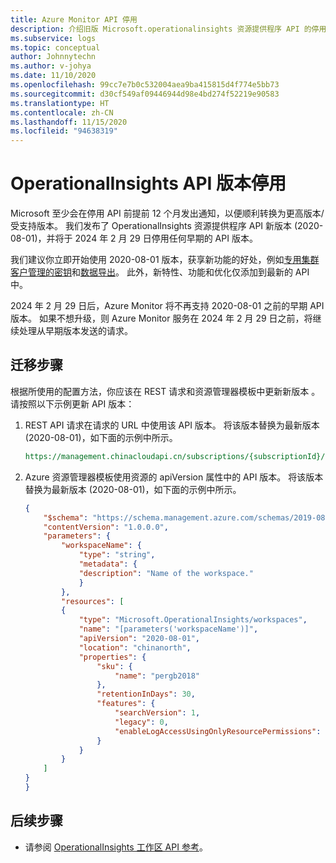 ```yaml
---
title: Azure Monitor API 停用
description: 介绍旧版 Microsoft.operationalinsights 资源提供程序 API 的停用信息。
ms.subservice: logs
ms.topic: conceptual
author: Johnnytechn
ms.author: v-johya
ms.date: 11/10/2020
ms.openlocfilehash: 99cc7e7b0c532004aea9ba415815d4f774e5bb73
ms.sourcegitcommit: d30cf549af09446944d98e4bd274f52219e90583
ms.translationtype: HT
ms.contentlocale: zh-CN
ms.lasthandoff: 11/15/2020
ms.locfileid: "94638319"
---
```

# <a name="operationalinsights-api-version-retirement"></a>OperationalInsights API 版本停用
Microsoft 至少会在停用 API 前提前 12 个月发出通知，以便顺利转换为更高版本/受支持版本。 我们发布了 OperationalInsights 资源提供程序 API 新版本 (2020-08-01)，并将于 2024 年 2 月 29 日停用任何早期的 API 版本。

我们建议你立即开始使用 2020-08-01 版本，获享新功能的好处，例如[专用集群](/azure-monitor/log-query/logs-dedicated-clusters)[客户管理的密钥](/azure-monitor/platform/customer-managed-keys)和[数据导出](/azure-monitor/platform/logs-data-export)。 此外，新特性、功能和优化仅添加到最新的 API 中。

2024 年 2 月 29 日后，Azure Monitor 将不再支持 2020-08-01 之前的早期 API 版本。 如果不想升级，则 Azure Monitor 服务在 2024 年 2 月 29 日之前，将继续处理从早期版本发送的请求。

## <a name="migration-steps"></a>迁移步骤
根据所使用的配置方法，你应该在 REST 请求和资源管理器模板中更新新版本 。 请按照以下示例更新 API 版本：

1. REST API 请求在请求的 URL 中使用该 API 版本。 将该版本替换为最新版本 (2020-08-01)，如下面的示例中所示。

    ```rest
    https://management.chinacloudapi.cn/subscriptions/{subscriptionId}/resourcegroups/{resourceGroupName}/providers/Microsoft.OperationalInsights/workspaces/{workspaceName}?api-version=2020-08-01
    ```

2. Azure 资源管理器模板使用资源的 apiVersion 属性中的 API 版本。 将该版本替换为最新版本 (2020-08-01)，如下面的示例中所示。


    ```json
    {
        "$schema": "https://schema.management.azure.com/schemas/2019-08-01/deploymentTemplate.json#",
        "contentVersion": "1.0.0.0",
        "parameters": {
            "workspaceName": {
                "type": "string",
                "metadata": {
                "description": "Name of the workspace."
                }
            },
            "resources": [
            {
                "type": "Microsoft.OperationalInsights/workspaces",
                "name": "[parameters('workspaceName')]",
                "apiVersion": "2020-08-01",
                "location": "chinanorth",
                "properties": {
                    "sku": {
                        "name": "pergb2018"
                    },
                    "retentionInDays": 30,
                    "features": {
                        "searchVersion": 1,
                        "legacy": 0,
                        "enableLogAccessUsingOnlyResourcePermissions": true
                    }
                }
            }
        ]
    }
    }
    ```


## <a name="next-steps"></a>后续步骤

- 请参阅 [OperationalInsights 工作区 API 参考](https://docs.microsoft.com/rest/api/loganalytics/workspaces)。

